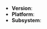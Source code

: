 <!--
Thank you for reporting an issue.

This issue tracker is for bugs and issues found within Ayo.js core. Filing an
issue means that you agree to abide by our Code of Conduct which can be found
at: https://github.com/ayojs/ayo/blob/latest/CODE_OF_CONDUCT.md

Please fill in as much of the template below as is relevant.

Version: output of `ayo -v`
Platform: output of `uname -a` (UNIX), or version and 32 or 64-bit (Windows)
Subsystem: if known, please specify affected core module name

If possible, please provide code that demonstrates the problem, keeping it as
simple and free of external dependencies as you are able.
-->

* **Version**:
* **Platform**:
* **Subsystem**:

<!-- Enter your issue details below this comment. -->
